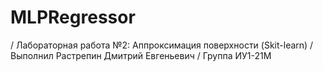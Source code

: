 # MLPRegressor
/ Лабораторная работа №2: Аппроксимация поверхности (Skit-learn)
/ Выполнил Растрепин Дмитрий Евгеньевич 
/ Группа ИУ1-21М
